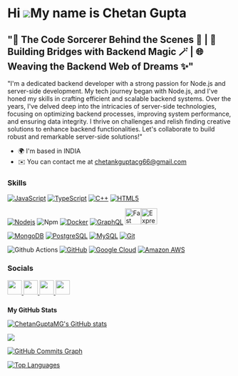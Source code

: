 Hi ![](https://user-images.githubusercontent.com/18350557/176309783-0785949b-9127-417c-8b55-ab5a4333674e.gif)My name is Chetan Gupta
====================================================================================================================================

"🔮 The Code Sorcerer Behind the Scenes 🌟 | 🌉 Building Bridges with Backend Magic 🪄 | 🌐 Weaving the Backend Web of Dreams ✨"
--------------------------------------------------------------------------------------------------------------------------------

"I'm a dedicated backend developer with a strong passion for Node.js and server-side development. My tech journey began with Node.js, and I've honed my skills in crafting efficient and scalable backend systems. Over the years, I've delved deep into the intricacies of server-side technologies, focusing on optimizing backend processes, improving system performance, and ensuring data integrity. I thrive on challenges and relish finding creative solutions to enhance backend functionalities. Let's collaborate to build robust and remarkable server-side solutions!"

* 🌍  I'm based in INDIA
* ✉️  You can contact me at [chetankguptacg66@gmail.com](mailto:chetankguptacg66@gmail.com)

### Skills

<p align="left">

[![JavaScript](https://img.shields.io/badge/-JavaScript-black?style=flat-square&logo=javascript&link=https://github.com/LuizCarlosAbbott/)]()
[![TypeScript](https://img.shields.io/badge/-TypeScript-007ACC?style=flat-square&logo=typescript&link=https://github.com/LuizCarlosAbbott/)]()
[![C++](https://img.shields.io/badge/-C++-00599C?style=flat-square&logo=c++&link=https://github.com/LuizCarlosAbbott/)]()
[![HTML5](https://img.shields.io/badge/-HTML5-E34F26?style=flat-square&logo=html5&logoColor=white&link=https://github.com/LuizCarlosAbbott/)]()

[![Nodejs](https://img.shields.io/badge/-Nodejs-black?style=flat-square&logo=Node.js&link=https://github.com/LuizCarlosAbbott/)]()
![Npm](https://img.shields.io/badge/-npm-CB3837?style=flat-square&logo=npm)
[![Docker](https://img.shields.io/badge/-Docker-black?style=flat-square&logo=docker&link=https://github.com/LuizCarlosAbbott/)]()
[![GraphQL](https://img.shields.io/badge/-GraphQL-E10098?style=flat-square&logo=graphql&link=https://github.com/LuizCarlosAbbott/)]()
<a href="https://fastapi.tiangolo.com/" target="_blank" rel="noreferrer"><img src="https://raw.githubusercontent.com/danielcranney/readme-generator/main/public/icons/skills/fastapi-colored.svg" width="36" height="36" alt="Fast API" /></a><a href="https://expressjs.com/" target="_blank" rel="noreferrer"><img src="https://raw.githubusercontent.com/danielcranney/readme-generator/main/public/icons/skills/express-colored.svg" width="36" height="36" alt="Express" /></a>

[![MongoDB](https://img.shields.io/badge/-MongoDB-black?style=flat-square&logo=mongodb&link=https://github.com/LuizCarlosAbbott/)]()
[![PostgreSQL](https://img.shields.io/badge/-PostgreSQL-336791?style=flat-square&logo=postgresql&link=https://github.com/LuizCarlosAbbott/)]()
[![MySQL](https://img.shields.io/badge/-MySQL-black?style=flat-square&logo=mysql&link=https://github.com/LuizCarlosAbbott/)]()
[![Git](https://img.shields.io/badge/-Git-black?style=flat-square&logo=git&link=https://github.com/LuizCarlosAbbott/)]()

![Github Actions](http://img.shields.io/badge/-Github%20Actions-2088FF?style=flat-square&logo=github-actions&logoColor=ffffff)
[![GitHub](https://img.shields.io/badge/-GitHub-181717?style=flat-square&logo=github&link=https://github.com/LuizCarlosAbbott/)]()
[![Google Cloud](https://img.shields.io/badge/Google%20Cloud-black?style=flat-square&logo=google-cloud&link=https://github.com/LuizCarlosAbbott/)]()
[![Amazon AWS](https://img.shields.io/badge/Amazon%20AWS-232F3E?style=flat-square&logo=amazon-aws&link=https://github.com/LuizCarlosAbbott/)]()

</p>

### Socials

<p align="left"> <a href="https://www.github.com/ChetanGuptaMG" target="_blank" rel="noreferrer"> <picture> <source media="(prefers-color-scheme: dark)" srcset="https://raw.githubusercontent.com/danielcranney/readme-generator/main/public/icons/socials/github-dark.svg" /> <source media="(prefers-color-scheme: light)" srcset="https://raw.githubusercontent.com/danielcranney/readme-generator/main/public/icons/socials/github.svg" /> <img src="https://raw.githubusercontent.com/danielcranney/readme-generator/main/public/icons/socials/github.svg" width="32" height="32" /> </picture> </a> <a href="https://www.linkedin.com/in/chetan-gupta-11b081202" target="_blank" rel="noreferrer"> <picture> <source media="(prefers-color-scheme: dark)" srcset="https://raw.githubusercontent.com/danielcranney/readme-generator/main/public/icons/socials/linkedin-dark.svg" /> <source media="(prefers-color-scheme: light)" srcset="https://raw.githubusercontent.com/danielcranney/readme-generator/main/public/icons/socials/linkedin.svg" /> <img src="https://raw.githubusercontent.com/danielcranney/readme-generator/main/public/icons/socials/linkedin.svg" width="32" height="32" /> </picture> </a> <a href="http://www.medium.com/@chetankguptacg66" target="_blank" rel="noreferrer"> <picture> <source media="(prefers-color-scheme: dark)" srcset="https://raw.githubusercontent.com/danielcranney/readme-generator/main/public/icons/socials/medium-dark.svg" /> <source media="(prefers-color-scheme: light)" srcset="https://raw.githubusercontent.com/danielcranney/readme-generator/main/public/icons/socials/medium.svg" /> <img src="https://raw.githubusercontent.com/danielcranney/readme-generator/main/public/icons/socials/medium.svg" width="32" height="32" /> </picture> </a> <a href="https://www.x.com/Its_MG_monte" target="_blank" rel="noreferrer"> <picture> <source media="(prefers-color-scheme: dark)" srcset="https://raw.githubusercontent.com/danielcranney/readme-generator/main/public/icons/socials/twitter-dark.svg" /> <source media="(prefers-color-scheme: light)" srcset="https://raw.githubusercontent.com/danielcranney/readme-generator/main/public/icons/socials/twitter.svg" /> <img src="https://raw.githubusercontent.com/danielcranney/readme-generator/main/public/icons/socials/twitter.svg" width="32" height="32" /> </picture> </a></p>

###

<b>My GitHub Stats</b>

<a href="http://www.github.com/ChetanGuptaMG"><img src="https://github-readme-stats.vercel.app/api?username=ChetanGuptaMG&show_icons=true&hide=&count_private=true&title_color=0891b2&text_color=ffffff&icon_color=0891b2&bg_color=1c1917&hide_border=true&show_icons=true" alt="ChetanGuptaMG's GitHub stats" /></a>

<a href="http://www.github.com/ChetanGuptaMG"><img src="https://github-readme-streak-stats.herokuapp.com/?user=ChetanGuptaMG&stroke=ffffff&background=1c1917&ring=0891b2&fire=0891b2&currStreakNum=ffffff&currStreakLabel=0891b2&sideNums=ffffff&sideLabels=ffffff&dates=ffffff&hide_border=true" /></a>

<a href="http://www.github.com/ChetanGuptaMG"><img src="https://github-readme-activity-graph.cyclic.app/graph?username=ChetanGuptaMG&bg_color=1c1917&color=ffffff&line=0891b2&point=ffffff&area_color=1c1917&area=true&hide_border=true&custom_title=GitHub%20Commits%20Graph" alt="GitHub Commits Graph" /></a>

<a href="https://github.com/ChetanGuptaMG" align="left"><img src="https://github-readme-stats.vercel.app/api/top-langs/?username=ChetanGuptaMG&langs_count=10&title_color=0891b2&text_color=ffffff&icon_color=0891b2&bg_color=1c1917&hide_border=true&locale=en&custom_title=Top%20%Languages" alt="Top Languages" /></a>
